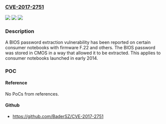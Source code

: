 ### [CVE-2017-2751](https://cve.mitre.org/cgi-bin/cvename.cgi?name=CVE-2017-2751)
![](https://img.shields.io/static/v1?label=Product&message=HP%20240%20G1%20Notebook%20PC%20and%20certain%20other%20consumer%20notebooks&color=blue)
![](https://img.shields.io/static/v1?label=Version&message=n%2Fa&color=blue)
![](https://img.shields.io/static/v1?label=Vulnerability&message=The%20BIOS%20password%20was%20stored%20in%20CMOS%20in%20a%20way%20that%20allowed%20it%20to%20be%20extracted&color=brighgreen)

### Description

A BIOS password extraction vulnerability has been reported on certain consumer notebooks with firmware F.22 and others. The BIOS password was stored in CMOS in a way that allowed it to be extracted. This applies to consumer notebooks launched in early 2014.

### POC

#### Reference
No PoCs from references.

#### Github
- https://github.com/BaderSZ/CVE-2017-2751

